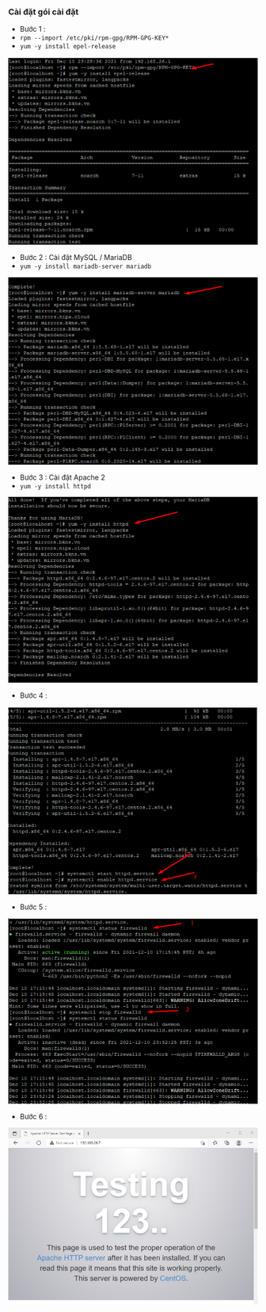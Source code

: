 ### Cài đặt gói cài đặt
- Bước 1 :
- `rpm --import /etc/pki/rpm-gpg/RPM-GPG-KEY*`
- `yum -y install epel-release`
<img src = "img/s1.png">

- Bước 2 : Cài đặt MySQL / MariaDB
-  `yum -y install mariadb-server mariadb`
<img src = "img/s2.png">

- Bước 3 : Cài đặt Apache 2
- `yum -y install httpd`
<img src = "img/s6.png">

- Bước 4 : 
<img src = "img/s3.png">

- Bước 5 : 

<img src = "img/s4.png">

- Bước 6 :
<img src = "img/s5.png">



